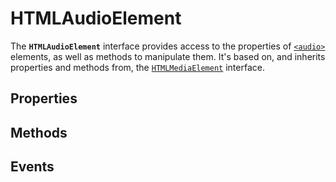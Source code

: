 # HTMLAudioElement

<div class='overview'><span class="seoSummary">The <strong><code>HTMLAudioElement</code></strong> interface provides access to the properties of <a href="/en-US/docs/Web/HTML/Element/audio" title="The HTML <audio> element is used to embed sound content in documents. It may contain one or more audio sources, represented using the src attribute or the <source> element:&nbsp;the browser will choose the most suitable one. It can also be the destination for streamed media, using a MediaStream."><code>&lt;audio&gt;</code></a> elements, as well as methods to manipulate them.</span> It's based on, and inherits properties and methods from,&nbsp;the <a href="/en-US/docs/Web/API/HTMLMediaElement" title="The HTMLMediaElement interface adds to HTMLElement the properties and methods needed to support basic media-related capabilities that are common to audio and video."><code>HTMLMediaElement</code></a> interface.</div>

## Properties

## Methods

## Events
